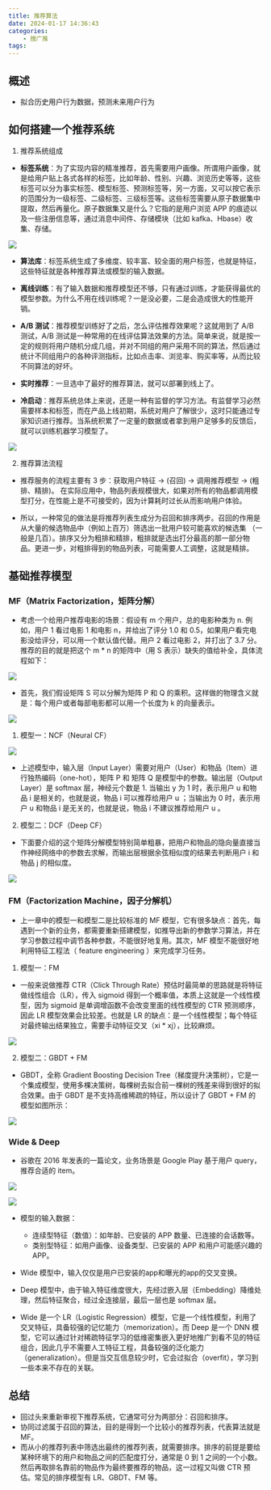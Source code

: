 ```yaml
---
title: 推荐算法
date: 2024-01-17 14:36:43
categories: 
    - 搜广推
tags:
---
```


## 概述

- 拟合历史用户行为数据，预测未来用户行为

## 如何搭建一个推荐系统

1. 推荐系统组成

- **标签系统**：为了实现内容的精准推荐，首先需要用户画像。所谓用户画像，就是给用户贴上各式各样的标签，比如年龄、性别、兴趣、浏览历史等等，这些标签可以分为事实标签、模型标签、预测标签等，另一方面，又可以按它表示的范围分为一级标签、二级标签、三级标签等。这些标签需要从原子数据集中提取，然后再量化。原子数据集又是什么？它指的是用户浏览 APP 的痕迹以及一些注册信息等，通过消息中间件、存储模块（比如 kafka、Hbase）收集、存储。

![](/img/note/202402021628.png)

- **算法库**：标签系统生成了多维度、较丰富、较全面的用户标签，也就是特征，这些特征就是各种推荐算法或模型的输入数据。

- **离线训练**：有了输入数据和推荐模型还不够，只有通过训练，才能获得最优的模型参数。为什么不用在线训练呢？一是没必要，二是会造成很大的性能开销。

- **A/B 测试**：推荐模型训练好了之后，怎么评估推荐效果呢？这就用到了 A/B 测试，A/B 测试是一种常用的在线评估算法效果的方法。简单来说，就是按一定的规则将用户随机分成几组，并对不同组的用户采用不同的算法，然后通过统计不同组用户的各种评测指标，比如点击率、浏览率、购买率等，从而比较不同算法的好坏。

- **实时推荐**：一旦选中了最好的推荐算法，就可以部署到线上了。

- **冷启动**：推荐系统总体上来说，还是一种有监督的学习方法。有监督学习必然需要样本和标签，而在产品上线初期，系统对用户了解很少，这时只能通过专家知识进行推荐。当系统积累了一定量的数据或者拿到用户足够多的反馈后，就可以训练机器学习模型了。

![](/img/note/202402041733.png)

2. 推荐算法流程

- 推荐服务的流程主要有 3 步：获取用户特征 -> (召回) -> 调用推荐模型 -> (粗排、精排)。 在实际应用中，物品列表规模很大，如果对所有的物品都调用模型打分，在性能上是不可接受的，因为计算耗时过长从而影响用户体验。

- 所以，一种常见的做法是将推荐列表生成分为召回和排序两步。召回的作用是从大量的候选物品中（例如上百万）筛选出一批用户较可能喜欢的候选集 （一般是几百）。排序又分为粗排和精排，粗排就是选出打分最高的那一部分物品。更进一步，对粗排得到的物品列表，可能需要人工调整，这就是精排。


## 基础推荐模型

### MF（Matrix Factorization，矩阵分解）
- 考虑一个给用户推荐电影的场景：假设有 m 个用户，总的电影种类为 n. 例如，用户 1 看过电影 1 和电影 n，并给出了评分 1.0 和 0.5，如果用户看完电影没给评分，可以用一个默认值代替。用户 2 看过电影 2，并打出了 3.7 分。推荐的目的就是把这个 m * n 的矩阵中（用 S 表示）缺失的值给补全，具体流程如下：

![](/img/note/202402021636.png)

- 首先，我们假设矩阵 S 可以分解为矩阵 P 和 Q 的乘积。这样做的物理含义就是：每个用户或者每部电影都可以用一个长度为 k 的向量表示。

![](/img/note/202402021638.png)

1. 模型一：NCF（Neural CF）

![](/img/note/202402021640.png)

- 上述模型中，输入层（Input Layer）需要对用户（User）和物品（Item）进行独热编码（one-hot），矩阵 P 和 矩阵 Q 是模型中的参数。输出层（Output Layer）是 softmax 层，神经元个数是 1. 当输出 y 为 1 时，表示用户 u 和物品 i 是相关的，也就是说，物品 i 可以推荐给用户 u ；当输出为 0 时，表示用户 u 和物品 i 是无关的，也就是说，物品 i 不建议推荐给用户 u 。

2. 模型二：DCF（Deep CF）

- 下面要介绍的这个矩阵分解模型特别简单粗暴，把用户和物品的隐向量直接当作神经网络中的参数去求解，而输出层根据余弦相似度的结果去判断用户 i 和物品 j 的相似度。

![](/img/note/202402021643.png)

### FM（Factorization Machine，因子分解机）

- 上一章中的模型一和模型二是比较标准的 MF 模型，它有很多缺点：首先，每遇到一个新的业务，都需要重新搭建模型，如推导出新的参数学习算法，并在学习参数过程中调节各种参数，不能很好地复用。其次，MF 模型不能很好地利用特征工程法（ feature engineering ）来完成学习任务。

1. 模型一：FM

- 一般来说做推荐 CTR（Click Through Rate）预估时最简单的思路就是将特征做线性组合（LR），传入 sigmoid 得到一个概率值，本质上这就是一个线性模型，因为 sigmoid 是单调增函数不会改变里面的线性模型的 CTR 预测顺序，因此 LR 模型效果会比较差。也就是 LR 的缺点：是一个线性模型；每个特征对最终输出结果独立，需要手动特征交叉（xi * xj），比较麻烦。

![](img/note/202402031442.png)

2. 模型二：GBDT + FM

- GBDT，全称 Gradient Boosting Decision Tree（梯度提升决策树），它是一个集成模型，使用多棵决策树，每棵树去拟合前一棵树的残差来得到很好的拟合效果。由于 GBDT 是不支持高维稀疏的特征，所以设计了 GBDT + FM 的模型如图所示：

![](img/note/202402031443.png)

### Wide & Deep

- 谷歌在 2016 年发表的一篇论文，业务场景是 Google Play 基于用户 query，推荐合适的 item。

![](/img/note/202402031529.png)

![](/img/note/202402031447.png)

- 模型的输入数据：
    - 连续型特征（数值）：如年龄、已安装的 APP 数量、已连接的会话数等。
    - 类别型特征：如用户画像、设备类型、已安装的 APP 和用户可能感兴趣的 APP。

- Wide 模型中，输入仅仅是用户已安装的app和曝光的app的交叉变换。
- Deep 模型中，由于输入特征维度很大，先经过嵌入层（Embedding）降维处理，然后特征聚合，经过全连接层，最后一层也是 softmax 层。

- Wide 是一个 LR（Logistic Regression）模型，它是一个线性模型，利用了交叉特征，具备较强的记忆能力（memorization）。而 Deep 是一个 DNN 模型，它可以通过针对稀疏特征学习的低维密集嵌入更好地推广到看不见的特征组合，因此几乎不需要人工特征工程，具备较强的泛化能力（generalization）。但是当交互信息较少时，它会过拟合（overfit），学习到一些本来不存在的关联。


## 总结

- 回过头来重新审视下推荐系统，它通常可分为两部分：召回和排序。
- 协同过滤属于召回的算法，目的是得到一个比较小的推荐列表，代表算法就是 MF。
- 而从小的推荐列表中筛选出最终的推荐列表，就需要排序。排序的前提是要给某种环境下的用户和物品之间的匹配度打分，通常是 0 到 1 之间的一个小数。然后再取排名靠前的物品作为最终要推荐的物品，这一过程又叫做 CTR 预估。常见的排序模型有 LR、GBDT、FM 等。


